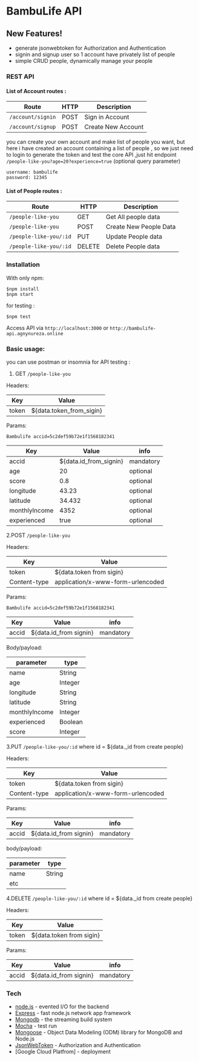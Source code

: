 # BambuLife API

## New Features!
  - generate jsonwebtoken for Authorization and Authentication
  - signin and signup user so 1 account have privately list of people 
  - simple CRUD people, dynamically manage your people 
 
### REST API 
#### List of Account routes :
| Route          | HTTP   |            Description              |
|----------------|--------|-------------------------------------|
| `/account/signin`| POST    | Sign in Account                 |
| `/account/signup` | POST    | Create New Account              |

you can create your own account and make list of people you want, but here i have created an account containing a list of people , so we just need to login to generate the token and test the core API ,just hit endpoint  ```/people-like-you?age=20?experience=true``` (optional query parameter)

```
username: bambulife
password: 12345
```

#### List of People routes : 
| Route                   | HTTP | Description              |
|-------------------------|------|--------------------------|
| `/people-like-you`    | GET    | Get All people data |
| `/people-like-you`     | POST   | Create New People Data |
| `/people-like-you/:id` | PUT    | Update People data|
| `/people-like-you/:id`  | DELETE | Delete People data|

### Installation
With only npm:

```
$npm install
$npm start
```
for testing :
```
$npm test
```

Access API via ```http://localhost:3000``` or ```http://bambulife-api.agnynureza.online```

### Basic usage:
you can use postman or insomnia for API testing :

1. GET ```/people-like-you```
    
Headers: 

| Key  | Value  | 
| ----- | --------- |
| token | ${data.token_from_sigin} | 

Params:

```Bambulife accid=5c2def59b72e1f1568182341```

| Key | Value | info   |
| ---- | ------ | ------- |
| accid | ${data.id_from_signin} | mandatory | 
| age| 20 | optional |
| score| 0.8 | optional |
| longitude | 43.23 | optional |
| latitude | 34.432 | optional |
| monthlyIncome| 4352 | optional |
| experienced | true | optional |

2.POST ```/people-like-you```

Headers:  

| Key  | Value  |
| ---- | ------ |
| token | ${data.token from sigin} |
| Content-type | application/x-www-form-urlencoded |

Params:

```Bambulife accid=5c2def59b72e1f1568182341```

| Key    | Value | info  |
| ------- | ------ | ------ |
| accid | ${data.id_from signin} | mandatory |

Body/payload: 

| parameter  | type   |
| ----------- | ------- |
| name | String |
| age |Integer |
| longitude | String |
| latitude | String |
| monthlyIncome | Integer |
| experienced | Boolean |
| score | Integer |

3.PUT ```/people-like-you/:id```
where id = ${data._id from create people} 

Headers:

| Key     | Value   |
| -------- | -------- |
| token | ${data.token from sigin} |
| Content-type | application/x-www-form-urlencoded | 

Params:

| Key    | Value  | info |
| ------- | ------- | ----- |
| accid | ${data.id_from signin} | mandatory |

body/payload:

| parameter  | type   |
| ----------- | ------- |
| name | String |
| etc |   | |

4.DELETE ```/people-like-you/:id```
where id = ${data._id from create people}

Headers:

| Key    | Value  | 
| ------- | ------- |
| token | ${data.token from sigin} |

Params:

| Key   |Value   |info  |
| ------ | -------- | ------ |
| accid | ${data.id_from signin} | mandatory |

### Tech
* [node.js] - evented I/O for the backend
* [Express] - fast node.js network app framework
* [Mongodb] - the streaming build system
* [Mocha] - test run
* [Mongoose] - Object Data Modeling (ODM) library for MongoDB and Node.js
* [JsonWebToken] - Authorization and Authentication 
* [Google Cloud Platfrom] - deployment

[node.js]: <http://nodejs.org>
[Mocha]: <https://mochajs.org/>
[Mongodb]: <https://www.mongodb.com/>
[Mongoose]:<https://mongoosejs.com/>
[JsonWebToken]: <https://jwt.io/>
[Express]: <http://expressjs.com>

